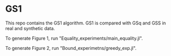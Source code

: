 # GS1
This repo contains the GS1 algorithm. GS1 is compared with GSq and GSS in real and synthetic data.

To generate Figure 1, run "Equality_experiments/main_equality.jl".

To generate Figure 2, run "Bound_experimetns/greedy_exp.jl".